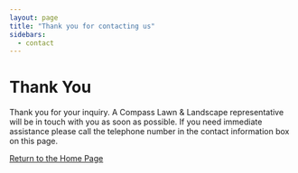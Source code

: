 ```yaml
---
layout: page
title: "Thank you for contacting us"
sidebars:
  - contact
---
```


# Thank You

Thank you for your inquiry. A Compass Lawn & Landscape representative will be in touch with you as soon as possible. If you need immediate assistance please call the telephone number in the contact information box on this page.

<a href="/" class="button--green">Return to the Home Page</a>